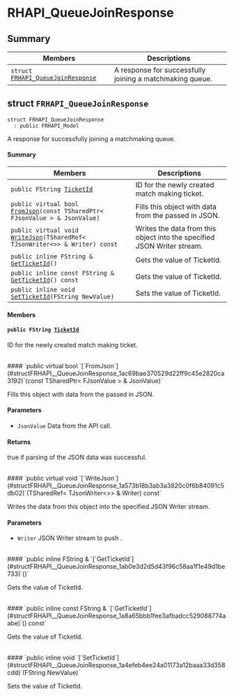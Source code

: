 # RHAPI_QueueJoinResponse <a id="group__RHAPI__QueueJoinResponse"></a>

## Summary

 Members                        | Descriptions                                
--------------------------------|---------------------------------------------
`struct `[`FRHAPI_QueueJoinResponse`](#structFRHAPI__QueueJoinResponse) | A response for successfully joining a matchmaking queue.

## struct `FRHAPI_QueueJoinResponse` <a id="structFRHAPI__QueueJoinResponse"></a>

```
struct FRHAPI_QueueJoinResponse
  : public FRHAPI_Model
```

A response for successfully joining a matchmaking queue.

#### Summary

 Members                        | Descriptions                                
--------------------------------|---------------------------------------------
`public FString `[`TicketId`](#structFRHAPI__QueueJoinResponse_1af954b4ff6c24fb605858abbbe004cd09) | ID for the newly created match making ticket.
`public virtual bool `[`FromJson`](#structFRHAPI__QueueJoinResponse_1ac69bae370529d22ff9c45e2820ca3192)`(const TSharedPtr< FJsonValue > & JsonValue)` | Fills this object with data from the passed in JSON.
`public virtual void `[`WriteJson`](#structFRHAPI__QueueJoinResponse_1a573b18b3ab3a3820c0f6b84091c5db02)`(TSharedRef< TJsonWriter<>> & Writer) const` | Writes the data from this object into the specified JSON Writer stream.
`public inline FString & `[`GetTicketId`](#structFRHAPI__QueueJoinResponse_1ab0e3d2d5d43f96c58aa1f1e49d1be733)`()` | Gets the value of TicketId.
`public inline const FString & `[`GetTicketId`](#structFRHAPI__QueueJoinResponse_1a8a65bbb1fee3afbadcc529088774aabe)`() const` | Gets the value of TicketId.
`public inline void `[`SetTicketId`](#structFRHAPI__QueueJoinResponse_1a4efeb4ee24a01173a12baaa33d358cdd)`(FString NewValue)` | Sets the value of TicketId.

#### Members

#### `public FString `[`TicketId`](#structFRHAPI__QueueJoinResponse_1af954b4ff6c24fb605858abbbe004cd09) <a id="structFRHAPI__QueueJoinResponse_1af954b4ff6c24fb605858abbbe004cd09"></a>

ID for the newly created match making ticket.

<br>
#### `public virtual bool `[`FromJson`](#structFRHAPI__QueueJoinResponse_1ac69bae370529d22ff9c45e2820ca3192)`(const TSharedPtr< FJsonValue > & JsonValue)` <a id="structFRHAPI__QueueJoinResponse_1ac69bae370529d22ff9c45e2820ca3192"></a>

Fills this object with data from the passed in JSON.

#### Parameters
* `JsonValue` Data from the API call.

#### Returns
true if parsing of the JSON data was successful.

<br>
#### `public virtual void `[`WriteJson`](#structFRHAPI__QueueJoinResponse_1a573b18b3ab3a3820c0f6b84091c5db02)`(TSharedRef< TJsonWriter<>> & Writer) const` <a id="structFRHAPI__QueueJoinResponse_1a573b18b3ab3a3820c0f6b84091c5db02"></a>

Writes the data from this object into the specified JSON Writer stream.

#### Parameters
* `Writer` JSON Writer stream to push .

<br>
#### `public inline FString & `[`GetTicketId`](#structFRHAPI__QueueJoinResponse_1ab0e3d2d5d43f96c58aa1f1e49d1be733)`()` <a id="structFRHAPI__QueueJoinResponse_1ab0e3d2d5d43f96c58aa1f1e49d1be733"></a>

Gets the value of TicketId.

<br>
#### `public inline const FString & `[`GetTicketId`](#structFRHAPI__QueueJoinResponse_1a8a65bbb1fee3afbadcc529088774aabe)`() const` <a id="structFRHAPI__QueueJoinResponse_1a8a65bbb1fee3afbadcc529088774aabe"></a>

Gets the value of TicketId.

<br>
#### `public inline void `[`SetTicketId`](#structFRHAPI__QueueJoinResponse_1a4efeb4ee24a01173a12baaa33d358cdd)`(FString NewValue)` <a id="structFRHAPI__QueueJoinResponse_1a4efeb4ee24a01173a12baaa33d358cdd"></a>

Sets the value of TicketId.

<br>
